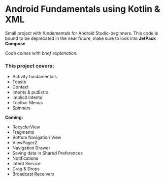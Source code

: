 
# Android Fundamentals using Kotlin & XML

Small project with fundamentals for Android Studio-beginners.
This code is bound to be deprecated in the near future, make sure to look into **JetPack Compose**.

*Code comes with brief explanation.*


### This project covers:
- Activity fundamentals 
- Toasts
- Context
- Intents & putExtra
- Implicit Intents
- Toolbar Menus
- Spinners

**Coming:**
- RecyclerView
- Fragments
- Bottom Navigation View
- ViewPager2
- Navigation Drawer
- Saving data in Shared Preferences
- Notifications
- Intent Service
- Drag & Drops
- Broadcast Receivers


